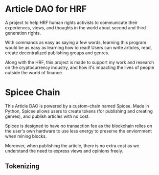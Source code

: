 # Article DAO for HRF 

A project to help HRF human rights activists to 
communicate their experiences, views, and thoughts 
in the world about second and third generation rights.

With commands as easy as saying a few words, learning 
this program would be as easy as learning how to read! 
Users can write articles, read, create decentralized publishing groups and genres. 

Along with the HRF, this project is made to support my work and research on the cryptocurrency industry, and how it's impacting the lives of people outside the world 
of finance. 

# Spicee Chain

This Article DAO is powered by a custom-chain named Spicee. Made in Python, Spicee allows users to create tokens (for publishing and creating genres), and publish articles with no cost. 

Spicee is designed to have no transaction fee as the blockchain relies on the user's own hardware to use less energy to preserve the enviornment when mining blocks. 

Moreover, when publishing the article, there is no extra 
cost as we understand the need to express views and opinions freely. 

## Tokenizing
